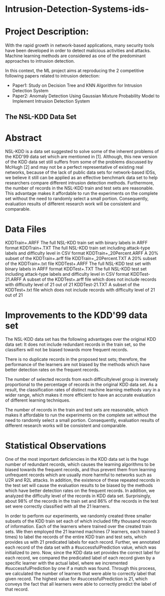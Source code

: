 # Intrusion-Detection-Systems-ids-
# Project Description:

With the rapid growth in network-based applications, many security tools have been developed in order to detect malicious activities and attacks. Machine learning methods are considered as one of the predominant approaches to intrusion detection. 

In this context, the ML project aims at reproducing the 2 competitive following papers related to intrusion detection:

- Paper1: Study on Decision Tree and KNN Algorithm for Intrusion Detection System 
- Paper2: Anomaly Detection Using Gaussian Mixture Probability Model to Implement Intrusion Detection System

## The NSL-KDD Data Set

# Abstract

NSL-KDD is a data set suggested to solve some of the inherent problems of the KDD'99 data set which are mentioned in [1]. Although, this new version of the KDD data set still suffers from some of the problems discussed by McHugh [2] and may not be a perfect representative of existing real networks, because of the lack of public data sets for network-based IDSs, we believe it still can be applied as an effective benchmark data set to help researchers compare different intrusion detection methods. Furthermore, the number of records in the NSL-KDD train and test sets are reasonable. This advantage makes it affordable to run the experiments on the complete set without the need to randomly select a small portion. Consequently, evaluation results of different research work will be consistent and comparable.

# Data Files

KDDTrain+.ARFF	The full NSL-KDD train set with binary labels in ARFF format
KDDTrain+.TXT	The full NSL-KDD train set including attack-type labels and difficulty level in CSV format
KDDTrain+_20Percent.ARFF	A 20% subset of the KDDTrain+.arff file
KDDTrain+_20Percent.TXT	A 20% subset of the KDDTrain+.txt file
KDDTest+.ARFF	The full NSL-KDD test set with binary labels in ARFF format
KDDTest+.TXT	The full NSL-KDD test set including attack-type labels and difficulty level in CSV format
KDDTest-21.ARFF	A subset of the KDDTest+.arff file which does not include records with difficulty level of 21 out of 21
KDDTest-21.TXT	A subset of the KDDTest+.txt file which does not include records with difficulty level of 21 out of 21


# Improvements to the KDD'99 data set

The NSL-KDD data set has the following advantages over the original KDD data set:
It does not include redundant records in the train set, so the classifiers will not be biased towards more frequent records.

There is no duplicate records in the proposed test sets; therefore, the performance of the learners are not biased by the methods which have better detection rates on the frequent records.

The number of selected records from each difficultylevel group is inversely proportional to the percentage of records in the original KDD data set. As a result, the classification rates of distinct machine learning methods vary in a wider range, which makes it more efficient to have an accurate evaluation of different learning techniques.

The number of records in the train and test sets are reasonable, which makes it affordable to run the experiments on the complete set without the need to randomly select a small portion. Consequently, evaluation results of different research works will be consistent and comparable.

# Statistical Observations

One of the most important deficiencies in the KDD data set is the huge number of redundant records, which causes the learning algorithms to be biased towards the frequent records, and thus prevent them from learning unfrequent records which are usually more harmful to networks such as U2R and R2L attacks. In addition, the existence of these repeated records in the test set will cause the evaluation results to be biased by the methods which have better detection rates on the frequent records.
In addition, we analyzed the difficulty level of the records in KDD data set. Surprisingly, about 98% of the records in the train set and 86% of the records in the test set were correctly classified with all the 21 learners.

In order to perform our experiments, we randomly created three smaller subsets of the KDD train set each of which included fifty thousand records of information. Each of the learners where trained over the created train sets. We then employed the 21 learned machines (7 learners, each trained 3 times) to label the records of the entire KDD train and test sets, which provides us with 21 predicated labels for each record. Further, we annotated each record of the data set with a #successfulPrediction value, which was initialized to zero. Now, since the KDD data set provides the correct label for each record, we compared the predicated label of each record given by a specific learner with the actual label, where we incremented #successfulPrediction by one if a match was found. Through this process, we calculated the number of learners that were able to correctly label that given record. The highest value for #successfulPrediction is 21, which conveys the fact that all learners were able to correctly predict the label of that record.
